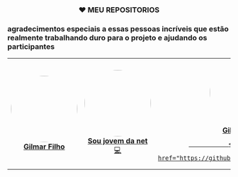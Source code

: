
<h3><p align="center"> ❤️ MEU REPOSITORIOS</p></h3>

 ### agradecimentos especiais a essas pessoas incríveis que estão realmente trabalhando duro para o projeto e ajudando os participantes
<table>
    <tr>
        <td align="center">
            <a href="https://github.com/gilmarfilho2003">
            <img src="https://avatars.githubusercontent.com/u/89646761?v=4" width="150px;" alt="" style="border-radius:50%"/>                 <br />
            <b>Gilmar Filho</b>
           </a><br />
        </td>
        <td align="center">
            <a href="https://github.com/soumjovemdanet">
            <img src="https://avatars.githubusercontent.com/u/59255732?v=4" width="150px;" alt="" style="border-radius:50%"/>                 <br />
            <b>Sou jovem da net</b>
        </a><br />
        <a href="https://github.com/Gilmarsantosfilho" title="Coding">💻</a>
        </td>
      <td align="center">
    <a href="https://github.com/Gilmarsantosfilho">
            <img src="https://avatars.githubusercontent.com/u/59255732?v=4" width="150px;" alt="" style="border-radius:50%"/>                 <br />
            <b>Gilmar Filho </b>
            
               <td align="center">
    <a href="https://github.com/jovemsigilosodobembr">
            
     

